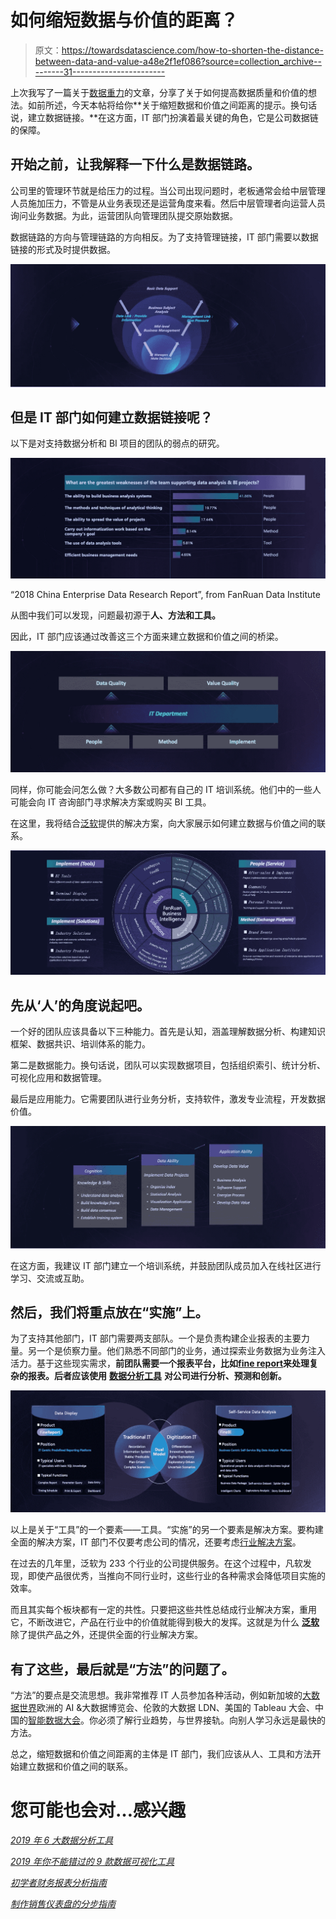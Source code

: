 # 如何缩短数据与价值的距离？

> 原文：<https://towardsdatascience.com/how-to-shorten-the-distance-between-data-and-value-a48e2f1ef086?source=collection_archive---------31----------------------->

上次我写了一篇关于[数据重力](/do-you-know-that-data-has-gravity-6ca55e192372)的文章，分享了关于如何提高数据质量和价值的想法。如前所述，今天本帖将给你**关于缩短数据和价值之间距离的提示。换句话说，建立数据链接。**在这方面，IT 部门扮演着最关键的角色，它是公司数据链的保障。

## 开始之前，让我解释一下什么是数据链路。

公司里的管理环节就是给压力的过程。当公司出现问题时，老板通常会给中层管理人员施加压力，不管是从业务表现还是运营角度来看。然后中层管理者向运营人员询问业务数据。为此，运营团队向管理团队提交原始数据。

数据链路的方向与管理链路的方向相反。为了支持管理链接，IT 部门需要以数据链接的形式及时提供数据。

![](img/de9b7efa22e8227035baee751e1c719d.png)

## 但是 IT 部门如何建立数据链接呢？

以下是对支持数据分析和 BI 项目的团队的弱点的研究。

![](img/d0fb4ed5652a69e8b22ed417bc8cd0ed.png)

“2018 China Enterprise Data Research Report”, from FanRuan Data Institute

从图中我们可以发现，问题最初源于**人、方法和工具。**

因此，IT 部门应该通过改善这三个方面来建立数据和价值之间的桥梁。

![](img/72ae23f4a5341f6546aeac6240b3362d.png)

同样，你可能会问怎么做？大多数公司都有自己的 IT 培训系统。他们中的一些人可能会向 IT 咨询部门寻求解决方案或购买 BI 工具。

在这里，我将结合[泛软](http://www.finereport.com/en/company?utm_source=medium&utm_medium=media&utm_campaign=blog&utm_term=How%20to%20Shorten%20the%20Distance%20between%20Data%20and%C2%A0Value%3F)提供的解决方案，向大家展示如何建立数据与价值之间的联系。

![](img/ebdcfb9f5d1d1f47a4c01efe3ce4e87d.png)

## 先从‘人’的角度说起吧。

一个好的团队应该具备以下三种能力。首先是认知，涵盖理解数据分析、构建知识框架、数据共识、培训体系的能力。

第二是数据能力。换句话说，团队可以实现数据项目，包括组织索引、统计分析、可视化应用和数据管理。

最后是应用能力。它需要团队进行业务分析，支持软件，激发专业流程，开发数据价值。

![](img/0523f2d09a554922212f341c10a6b15a.png)

在这方面，我建议 IT 部门建立一个培训系统，并鼓励团队成员加入在线社区进行学习、交流或互助。

## 然后，我们将重点放在“实施”上。

为了支持其他部门，IT 部门需要两支部队。一个是负责构建企业报表的主要力量。另一个是侦察力量。他们熟悉不同部门的业务，通过探索业务数据为业务注入活力。基于这些现实需求，**前团队需要一个报表平台，比如**[**fine report**](http://www.finereport.com/en/?utm_source=medium&utm_medium=media&utm_campaign=blog&utm_term=How%20to%20Shorten%20the%20Distance%20between%20Data%20and%C2%A0Value%3F)**来处理复杂的报表。后者应该使用** [**数据分析工具**](/top-6-data-analytics-tools-in-2019-4df815ebf82c) **对公司进行分析、预测和创新。**

![](img/d1aba5f7c640b4af59c347f5a174f382.png)

以上是关于“工具”的一个要素——工具。“实施”的另一个要素是解决方案。要构建全面的解决方案，IT 部门不仅要考虑公司的情况，还要考虑[行业解决方案](http://www.finereport.com/en/)。

在过去的几年里，泛软为 233 个行业的公司提供服务。在这个过程中，凡软发现，即使产品很优秀，当推向不同行业时，这些行业的各种需求会降低项目实施的效率。

而且其实每个板块都有一定的共性。只要把这些共性总结成行业解决方案，重用它，不断改进它，产品在行业中的价值就能得到极大的发挥。这就是为什么 [**泛软**](http://www.finereport.com/en/company?utm_source=medium&utm_medium=media&utm_campaign=blog&utm_term=How%20to%20Shorten%20the%20Distance%20between%20Data%20and%C2%A0Value%3F) 除了提供产品之外，还提供全面的行业解决方案。

## 有了这些，最后就是“方法”的问题了。

“方法”的要点是交流思想。我非常推荐 IT 人员参加各种活动，例如新加坡的[大数据世界](https://www.bigdataworldasia.com/)欧洲的 AI &大数据博览会、伦敦的大数据 LDN、美国的 Tableau 大会、中国的[智能数据大会](http://www.finereport.com/en/events/fanruan-intelligent-data-conference-2019.html?utm_source=medium&utm_medium=media&utm_campaign=blog&utm_term=How%20to%20Shorten%20the%20Distance%20between%20Data%20and%C2%A0Value%3F)。你必须了解行业趋势，与世界接轨。向别人学习永远是最快的方法。

总之，缩短数据和价值之间距离的主体是 IT 部门，我们应该从人、工具和方法开始建立数据和价值之间的联系。

# 您可能也会对…感兴趣

[*2019 年 6 大数据分析工具*](/top-6-data-analytics-tools-in-2019-4df815ebf82c)

[*2019 年你不能错过的 9 款数据可视化工具*](/9-data-visualization-tools-that-you-cannot-miss-in-2019-3ff23222a927)

[*初学者财务报表分析指南*](/guide-to-financial-statement-analysis-for-beginners-835d551b8e29)

[*制作销售仪表盘的分步指南*](/a-step-by-step-guide-to-making-sales-dashboards-34c999cfc28b)